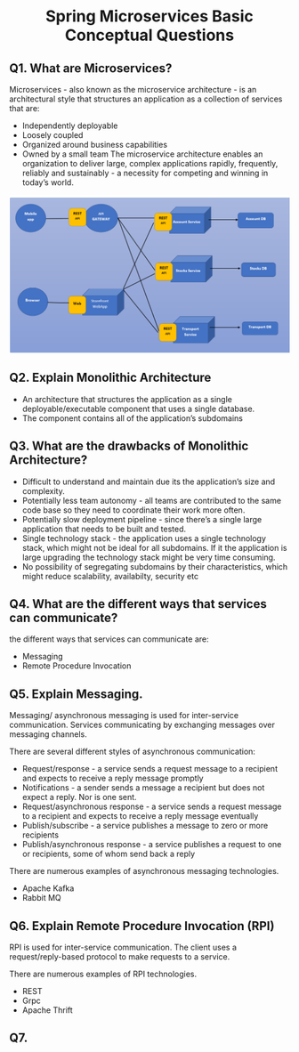 <h1 align="center">
   Spring Microservices Basic Conceptual Questions
</h1>

## Q1. What are Microservices?
Microservices - also known as the microservice architecture - is an architectural style that structures an application as a collection of services that are:

- Independently deployable
- Loosely coupled
- Organized around business capabilities
- Owned by a small team
The microservice architecture enables an organization to deliver large, complex applications rapidly, frequently, reliably and sustainably - a necessity for competing and winning in today’s world.

<img src="Images/micorservice.png" alt="Microservice" width="900">

## Q2. Explain Monolithic Architecture
- An architecture that structures the application as a single deployable/executable component that uses a single database.
- The component contains all of the application’s subdomains

 ## Q3. What are the drawbacks of Monolithic Architecture?
- Difficult to understand and maintain due its the application’s size and complexity.
- Potentially less team autonomy - all teams are contributed to the same code base so they need to coordinate their work more often.
- Potentially slow deployment pipeline - since there’s a single large application that needs to be built and tested.
- Single technology stack - the application uses a single technology stack, which might not be ideal for all subdomains. If it the application is large upgrading the technology stack might be very time consuming.
- No possibility of segregating subdomains by their characteristics, which might reduce scalability, availabilty, security etc

 ## Q4. What are the different ways that services can communicate?
the different ways that services can communicate are:
- Messaging
- Remote Procedure Invocation


## Q5. Explain Messaging.
Messaging/ asynchronous messaging is used for inter-service communication. Services communicating by exchanging messages over messaging channels.

There are several different styles of asynchronous communication:

- Request/response - a service sends a request message to a recipient and expects to receive a reply message promptly
- Notifications - a sender sends a message a recipient but does not expect a reply. Nor is one sent.
- Request/asynchronous response - a service sends a request message to a recipient and expects to receive a reply message eventually
- Publish/subscribe - a service publishes a message to zero or more recipients
- Publish/asynchronous response - a service publishes a request to one or recipients, some of whom send back a reply

There are numerous examples of asynchronous messaging technologies.

- Apache Kafka
- Rabbit MQ

## Q6. Explain Remote Procedure Invocation (RPI)
RPI is used  for inter-service communication. The client uses a request/reply-based protocol to make requests to a service.

There are numerous examples of RPI technologies.
- REST
- Grpc
- Apache Thrift
 

## Q7. 
